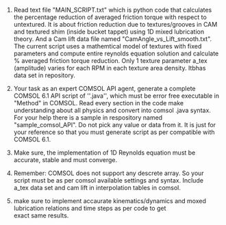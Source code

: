 1) Read text file "MAIN_SCRIPT.txt" which is python code that calculates the percentage reduction of averaged friction torque with respect to untextured. It is about friction reduction due to textures/grooves in CAM and textured shim (inside bucket tappet) using 1D mixed lubrication theory. And a Cam lift data file named "CamAngle_vs_Lift_smooth.txt". 
The current script uses a mathemtical model of textures with fixed parameters and compute entire reynolds equation solution and calculate % averaged friction torque reduction. Only 1 texture parameter a_tex (amplitude) varies for each RPM in each texture area density. Itbhas data set in repository.

2) Your task as an expert COMSOL API agent, generate a complete COMSOL 6.1 API script of ''.java'', which must be error free executable in "Method" in COMSOL.
Read every section in the code make understanding about all physics and convert into comsol .java  syntax. 
For your help there is a sample in respository named "sample_comsol_API". Do not pick any value or data from it. It is just for your reference so that you must generate script as per compatible with COMSOL 6.1. 

3) Make sure, the implementation of 1D  Reynolds equation must be accurate, stable and must converge. 

4) Remember: COMSOL does not support any descrete array. So your script must be as per comsol available settings and syntax. Include a_tex data set and cam lift in interpolation tables in comsol.  

5) make sure to implement accaurate kinematics/dynamics and moxed lubrication relations and time steps as per code to get exact same results.
